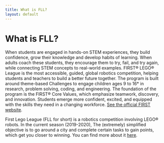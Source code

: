 ```yaml
---
title: What is FLL?
layout: default
---
```


# What is FLL?

When students are engaged in hands-on STEM experiences, they build confidence, grow their knowledge and develop habits of learning. When adults coach these students, they encourage them to try, fail, and try again, while connecting STEM concepts to real-world examples. FIRST® LEGO® League is the most accessible, guided, global robotics competition, helping students and teachers to build a better future together. The program is built around theme-based Challenges to engage children ages 9 to 16* in research, problem solving, coding, and engineering. The foundation of the program is the FIRST® Core Values, which emphasize teamwork, discovery, and innovation. Students emerge more confident, excited, and equipped with the skills they need in a changing workforce. [See the official FIRST website](https://www.firstinspires.org/robotics/fll/what-is-first-lego-league).

<!-- Dear future people, if you read this and the season years are wrong, update them please! -->
First Lego League (FLL for short) is a robotics competition involving LEGO® robots. In the current season (2019-2020), The (extremely) simplified objective is to go around a city and complete certain tasks to gain points, which get you closer to winning. You can find more about it [here](https://www.firstinspires.org/robotics/fll/).

